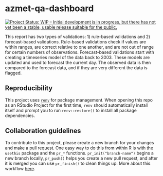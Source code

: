 
# azmet-qa-dashboard

<!-- badges: start -->
[![Project Status: WIP – Initial development is in progress, but there has not yet been a stable, usable release suitable for the public.](https://www.repostatus.org/badges/latest/wip.svg)](https://www.repostatus.org/#wip)

<!-- badges: end -->

This report has two types of validations: 1) rule-based validations and 2) forecast-based validations.  Rule-based validations check if values are within ranges, are correct relative to one another, and are not out of range for certain numbers of observations.  Forecast-based validations start with creating a timeseries model of the data back to 2003.  These models are updated and used to forecast the current day.  The observed data is then compared to the forecast data, and if they are very different the data is flagged.

## Reproducibility

This project uses [`renv`](https://rstudio.github.io/renv/articles/renv.html) for package management. When opening this repo as an RStudio Project for the first time, `renv` should automatically install itself and prompt you to run `renv::restore()` to install all package dependencies.

## Collaboration guidelines

To contribute to this project, please create a new branch for your changes and make a pull request. One easy way to do this from within R is with the `usethis` package and the `pr_*` functions. `pr_init("branch-name")` begins a new branch locally, `pr_push()` helps you create a new pull request, and after it is merged you can use `pr_finish()` to clean things up. More about this workflow [here](https://usethis.r-lib.org/articles/pr-functions.html).
